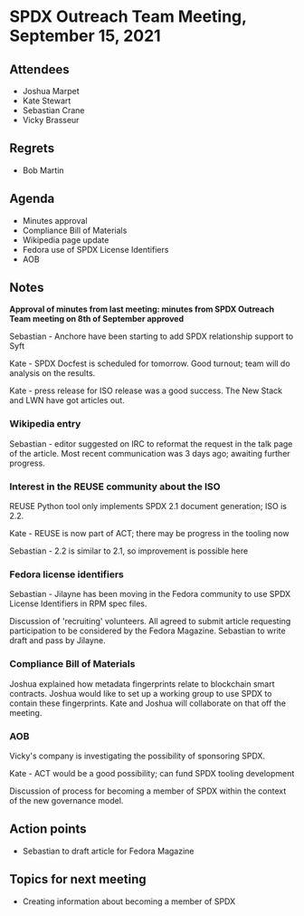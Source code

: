 # SPDX Outreach Team Meeting, September 15, 2021

## Attendees

* Joshua Marpet
* Kate Stewart
* Sebastian Crane
* Vicky Brasseur

## Regrets

* Bob Martin

## Agenda

* Minutes approval
* Compliance Bill of Materials
* Wikipedia page update
* Fedora use of SPDX License Identifiers
* AOB

## Notes

**Approval of minutes from last meeting: minutes from SPDX Outreach Team meeting on 8th of September approved**

Sebastian - Anchore have been starting to add SPDX relationship support to Syft

Kate - SPDX Docfest is scheduled for tomorrow. Good turnout; team will do analysis on the results.

Kate - press release for ISO release was a good success. The New Stack and LWN have got articles out.

### Wikipedia entry

Sebastian - editor suggested on IRC to reformat the request in the talk page of the article. Most recent communication was 3 days ago; awaiting further progress.

### Interest in the REUSE community about the ISO

REUSE Python tool only implements SPDX 2.1 document generation; ISO is 2.2.

Kate - REUSE is now part of ACT; there may be progress in the tooling now

Sebastian - 2.2 is similar to 2.1, so improvement is possible here

### Fedora license identifiers

Sebastian - Jilayne has been moving in the Fedora community to use SPDX License Identifiers in RPM spec files.

Discussion of 'recruiting' volunteers. All agreed to submit article requesting participation to be considered by the Fedora Magazine. Sebastian to write draft and pass by Jilayne.

### Compliance Bill of Materials

Joshua explained how metadata fingerprints relate to blockchain smart contracts. Joshua would like to set up a working group to use SPDX to contain these fingerprints. Kate and Joshua will collaborate on that off the meeting.

### AOB

Vicky's company is investigating the possibility of sponsoring SPDX.

Kate - ACT would be a good possibility; can fund SPDX tooling development

Discussion of process for becoming a member of SPDX within the context of the new governance model.

## Action points

* Sebastian to draft article for Fedora Magazine

## Topics for next meeting

* Creating information about becoming a member of SPDX

